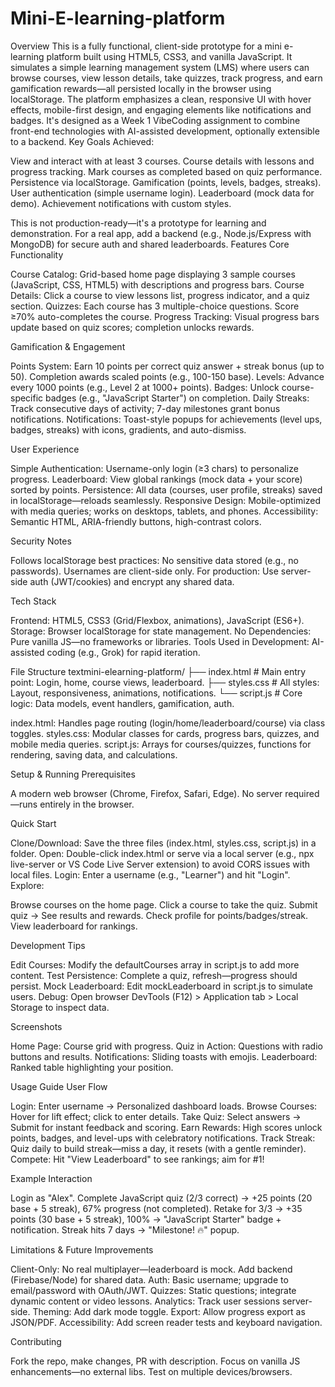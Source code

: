 # Mini-E-learning-platform
Overview
This is a fully functional, client-side prototype for a mini e-learning platform built using HTML5, CSS3, and vanilla JavaScript. It simulates a simple learning management system (LMS) where users can browse courses, view lesson details, take quizzes, track progress, and earn gamification rewards—all persisted locally in the browser using localStorage.
The platform emphasizes a clean, responsive UI with hover effects, mobile-first design, and engaging elements like notifications and badges. It's designed as a Week 1 VibeCoding assignment to combine front-end technologies with AI-assisted development, optionally extensible to a backend.
Key Goals Achieved:

View and interact with at least 3 courses.
Course details with lessons and progress tracking.
Mark courses as completed based on quiz performance.
Persistence via localStorage.
Gamification (points, levels, badges, streaks).
User authentication (simple username login).
Leaderboard (mock data for demo).
Achievement notifications with custom styles.

This is not production-ready—it's a prototype for learning and demonstration. For a real app, add a backend (e.g., Node.js/Express with MongoDB) for secure auth and shared leaderboards.
Features
Core Functionality

Course Catalog: Grid-based home page displaying 3 sample courses (JavaScript, CSS, HTML5) with descriptions and progress bars.
Course Details: Click a course to view lessons list, progress indicator, and a quiz section.
Quizzes: Each course has 3 multiple-choice questions. Score ≥70% auto-completes the course.
Progress Tracking: Visual progress bars update based on quiz scores; completion unlocks rewards.

Gamification & Engagement

Points System: Earn 10 points per correct quiz answer + streak bonus (up to 50). Completion awards scaled points (e.g., 100-150 base).
Levels: Advance every 1000 points (e.g., Level 2 at 1000+ points).
Badges: Unlock course-specific badges (e.g., "JavaScript Starter") on completion.
Daily Streaks: Track consecutive days of activity; 7-day milestones grant bonus notifications.
Notifications: Toast-style popups for achievements (level ups, badges, streaks) with icons, gradients, and auto-dismiss.

User Experience

Simple Authentication: Username-only login (≥3 chars) to personalize progress.
Leaderboard: View global rankings (mock data + your score) sorted by points.
Persistence: All data (courses, user profile, streaks) saved in localStorage—reloads seamlessly.
Responsive Design: Mobile-optimized with media queries; works on desktops, tablets, and phones.
Accessibility: Semantic HTML, ARIA-friendly buttons, high-contrast colors.

Security Notes

Follows localStorage best practices: No sensitive data stored (e.g., no passwords). Usernames are client-side only.
For production: Use server-side auth (JWT/cookies) and encrypt any shared data.

Tech Stack

Frontend: HTML5, CSS3 (Grid/Flexbox, animations), JavaScript (ES6+).
Storage: Browser localStorage for state management.
No Dependencies: Pure vanilla JS—no frameworks or libraries.
Tools Used in Development: AI-assisted coding (e.g., Grok) for rapid iteration.

File Structure
textmini-elearning-platform/
├── index.html          # Main entry point: Login, home, course views, leaderboard.
├── styles.css          # All styles: Layout, responsiveness, animations, notifications.
└── script.js           # Core logic: Data models, event handlers, gamification, auth.

index.html: Handles page routing (login/home/leaderboard/course) via class toggles.
styles.css: Modular classes for cards, progress bars, quizzes, and mobile media queries.
script.js: Arrays for courses/quizzes, functions for rendering, saving data, and calculations.

Setup & Running
Prerequisites

A modern web browser (Chrome, Firefox, Safari, Edge).
No server required—runs entirely in the browser.

Quick Start

Clone/Download: Save the three files (index.html, styles.css, script.js) in a folder.
Open: Double-click index.html or serve via a local server (e.g., npx live-server or VS Code Live Server extension) to avoid CORS issues with local files.
Login: Enter a username (e.g., "Learner") and hit "Login".
Explore:

Browse courses on the home page.
Click a course to take the quiz.
Submit quiz → See results and rewards.
Check profile for points/badges/streak.
View leaderboard for rankings.



Development Tips

Edit Courses: Modify the defaultCourses array in script.js to add more content.
Test Persistence: Complete a quiz, refresh—progress should persist.
Mock Leaderboard: Edit mockLeaderboard in script.js to simulate users.
Debug: Open browser DevTools (F12) > Application tab > Local Storage to inspect data.

Screenshots


Home Page: Course grid with progress.
Quiz in Action: Questions with radio buttons and results.
Notifications: Sliding toasts with emojis.
Leaderboard: Ranked table highlighting your position.

Usage Guide
User Flow

Login: Enter username → Personalized dashboard loads.
Browse Courses: Hover for lift effect; click to enter details.
Take Quiz: Select answers → Submit for instant feedback and scoring.
Earn Rewards: High scores unlock points, badges, and level-ups with celebratory notifications.
Track Streak: Quiz daily to build streak—miss a day, it resets (with a gentle reminder).
Compete: Hit "View Leaderboard" to see rankings; aim for #1!

Example Interaction

Login as "Alex".
Complete JavaScript quiz (2/3 correct) → +25 points (20 base + 5 streak), 67% progress (not completed).
Retake for 3/3 → +35 points (30 base + 5 streak), 100% → "JavaScript Starter" badge + notification.
Streak hits 7 days → "Milestone! 🔥" popup.

Limitations & Future Improvements

Client-Only: No real multiplayer—leaderboard is mock. Add backend (Firebase/Node) for shared data.
Auth: Basic username; upgrade to email/password with OAuth/JWT.
Quizzes: Static questions; integrate dynamic content or video lessons.
Analytics: Track user sessions server-side.
Theming: Add dark mode toggle.
Export: Allow progress export as JSON/PDF.
Accessibility: Add screen reader tests and keyboard navigation.

Contributing

Fork the repo, make changes, PR with description.
Focus on vanilla JS enhancements—no external libs.
Test on multiple devices/browsers.
